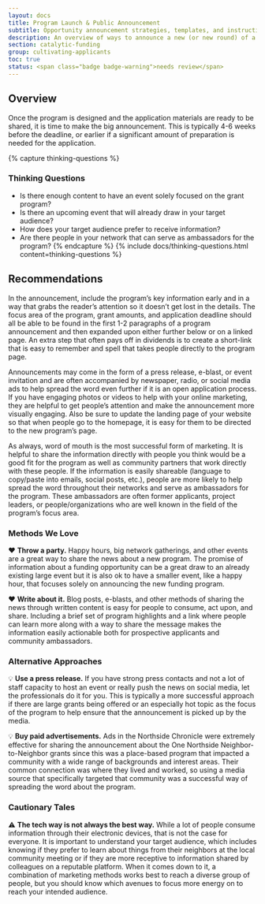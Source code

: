 ```yaml
---
layout: docs
title: Program Launch & Public Announcement
subtitle: Opportunity announcement strategies, templates, and instructions for getting the word out about the funding program.
description: An overview of ways to announce a new (or new round) of a funding program. Provides recommendations and methods for sharing the new funding opportunity with the community. Useful for funders that do not have a dedicated marketing team or those that would like to consider alternate approaches to launching a new funding program.
section: catalytic-funding
group: cultivating-applicants
toc: true
status: <span class="badge badge-warning">needs review</span>
---
```


## Overview

Once the program is designed and the application materials are ready to be shared, it is time to make the big announcement. This is typically 4-6 weeks before the deadline, or earlier if a significant amount of preparation is needed for the application.

{% capture thinking-questions %}
### Thinking Questions

* Is there enough content to have an event solely focused on the grant program?
* Is there an upcoming event that will already draw in your target audience?
* How does your target audience prefer to receive information?
* Are there people in your network that can serve as ambassadors for the program?
{% endcapture %}
{% include docs/thinking-questions.html content=thinking-questions %}

## Recommendations

In the announcement, include the program’s key information early and in a way that grabs the reader’s attention so it doesn’t get lost in the details. The focus area of the program, grant amounts, and application deadline should all be able to be found in the first 1-2 paragraphs of a program announcement and then expanded upon either further below or on a linked page. An extra step that often pays off in dividends is to create a short-link that is easy to remember and spell that takes people directly to the program page.

Announcements may come in the form of a press release, e-blast, or event invitation and are often accompanied by newspaper, radio, or social media ads to help spread the word even further if it is an open application process. If you have engaging photos or videos to help with your online marketing, they are helpful to get people’s attention and make the announcement more visually engaging. Also be sure to update the landing page of your website so that when people go to the homepage, it is easy for them to be directed to the new program’s page.

As always, word of mouth is the most successful form of marketing. It is helpful to share the information directly with people you think would be a good fit for the program as well as community partners that work directly with these people. If the information is easily shareable (language to copy/paste into emails, social posts, etc.), people are more likely to help spread the word throughout their networks and serve as ambassadors for the program. These ambassadors are often former applicants, project leaders, or people/organizations who are well known in the field of the program’s focus area.

### Methods We Love

:heart: **Throw a party.** Happy hours, big network gatherings, and other events are a great way to share the news about a new program. The promise of information about a funding opportunity can be a great draw to an already existing large event but it is also ok to have a smaller event, like a happy hour, that focuses solely on announcing the new funding program.

:heart: **Write about it.** Blog posts, e-blasts, and other methods of sharing the news through written content is easy for people to consume, act upon, and share. Including a brief set of program highlights and a link where people can learn more along with a way to share the message makes the information easily actionable both for prospective applicants and community ambassadors.

### Alternative Approaches

:bulb: **Use a press release.** If you have strong press contacts and not a lot of staff capacity to host an event or really push the news on social media, let the professionals do it for you. This is typically a more successful approach if there are large grants being offered or an especially hot topic as the focus of the program to help ensure that the announcement is picked up by the media.

:bulb: **Buy paid advertisements.** Ads in the Northside Chronicle were extremely effective for sharing the announcement about the One Northside Neighbor-to-Neighbor grants since this was a place-based program that impacted a community with a wide range of backgrounds and interest areas. Their common connection was where they lived and worked, so using a media source that specifically targeted that community was a successful way of spreading the word about the program.

### Cautionary Tales

:warning: **The tech way is not always the best way.** While a lot of people consume information through their electronic devices, that is not the case for everyone. It is important to understand your target audience, which includes knowing if they prefer to learn about things from their neighbors at the local community meeting or if they are more receptive to information shared by colleagues on a reputable platform. When it comes down to it, a combination of marketing methods works best to reach a diverse group of people, but you should know which avenues to focus more energy on to reach your intended audience.
